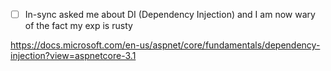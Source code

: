 - [ ] In-sync asked me about DI (Dependency Injection) and I am now wary of the fact my exp is rusty

https://docs.microsoft.com/en-us/aspnet/core/fundamentals/dependency-injection?view=aspnetcore-3.1

